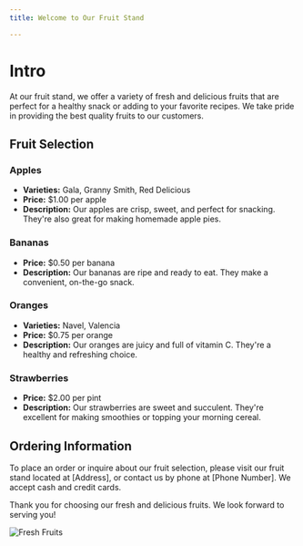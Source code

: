 ```yaml
---
title: Welcome to Our Fruit Stand

---
```


# Intro

At our fruit stand, we offer a variety of fresh and delicious fruits that are perfect for a healthy snack or adding to your favorite recipes. We take pride in providing the best quality fruits to our customers.

## Fruit Selection

### Apples

- **Varieties:** Gala, Granny Smith, Red Delicious
- **Price:** $1.00 per apple
- **Description:** Our apples are crisp, sweet, and perfect for snacking. They're also great for making homemade apple pies.

### Bananas

- **Price:** $0.50 per banana
- **Description:** Our bananas are ripe and ready to eat. They make a convenient, on-the-go snack.

### Oranges

- **Varieties:** Navel, Valencia
- **Price:** $0.75 per orange
- **Description:** Our oranges are juicy and full of vitamin C. They're a healthy and refreshing choice.

### Strawberries

- **Price:** $2.00 per pint
- **Description:** Our strawberries are sweet and succulent. They're excellent for making smoothies or topping your morning cereal.

## Ordering Information

To place an order or inquire about our fruit selection, please visit our fruit stand located at [Address], or contact us by phone at [Phone Number]. We accept cash and credit cards.

Thank you for choosing our fresh and delicious fruits. We look forward to serving you!

![Fresh Fruits](fruit-image.jpg)


